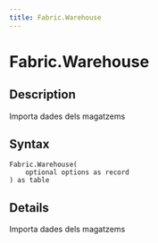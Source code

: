 ```yaml
---
title: Fabric.Warehouse
---
```


# Fabric.Warehouse


## Description

Importa dades dels magatzems


## Syntax

```powerquery
Fabric.Warehouse(
    optional options as record
) as table
```


## Details

Importa dades dels magatzems


